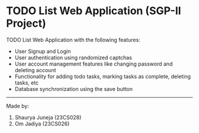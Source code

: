 # TODO List Web Application (SGP-II Project)
TODO List Web Application with the following features:
- User Signup and Login
- User authentication using randomized captchas
- User account management features like changing password and deleting account
- Functionality for adding todo tasks, marking tasks as complete, deleting tasks, etc
- Database synchronization using the save button


----

Made by:
1. Shaurya Juneja (23CS028)
2. Om Jadiya (23CS026)
